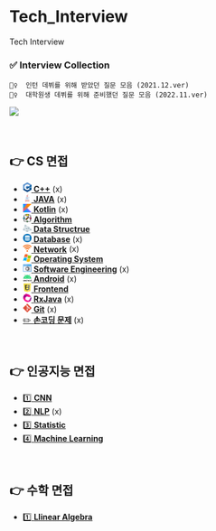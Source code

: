 # Tech_Interview
Tech Interview

### ✅ Interview Collection

```
💁‍♀️  인턴 데뷔를 위해 받았던 질문 모음 (2021.12.ver)
💁‍♀️  대학원생 데뷔를 위해 준비했던 질문 모음 (2022.11.ver)

```

<a href="" target="_blank"><img src="https://img.shields.io/badge/Notion%EC%97%90%EC%84%9C%20%EB%B3%B4%EA%B8%B0-000000?style=plastic&logo=Notion&logoColor=white"/></a>


<br>

## 👉 CS 면접

- <a href="/CS/CPP.md"><img width="15px" src="/image/cpp.png"/> <b>C++</b></a> (x)
- <a href="/CS/JAVA.md"><img width="15px" src="/image/java.png"/> <b>JAVA</b></a> (x)
- <a href="/CS/Kotlin.md"><img width="15px" src="/image/kotlin.svg"/> <b>Kotlin</b></a> (x)
- <a href="/CS/Algorithm.md"><img width="15px" src="/image/algorithm.png"/> <b>Algorithm</b></a>
- <a href="/CS/DataStructure.md"><img width="15px" src="/image/datastructure.png"/> <b>Data Structrue</b></a>
- <a href="/CS/Database.md"><img width="15px" src="/image/database.png"/> <b>Database</b></a> (x)
- <a href="/CS/Network.md"><img width="15px" src="/image/network.png"/> <b>Network</b></a> (x)
- <a href="/CS/OperatingSystem.md"><img width="15px" src="/image/os.png"/> <b>Operating System</b></a>
- <a href="/CS/SoftwareEngineering.md"><img width="15px" src="/image/se.png"/> <b>Software Engineering</b></a> (x)
- <a href="/CS/Android.md"><img width="15px" src="/image/android.png"/> <b>Android</b></a> (x)
- <a href="/CS/Frontend.md"><img width="15px" src="/image/frontend.png"/> <b>Frontend</b></a>
- <a href="/CS/RxJava.md"><img width="15px" src="/image/rxjava.png"/> <b>RxJava</b></a> (x)
- <a href="/CS/Git.md"><img width="15px" src="/image/git.png"/> <b>Git</b></a> (x)
- <a href="/CS/Coding.md">✏️ **손코딩 문제**</a> (x)



<br>

## 👉 인공지능 면접

- [1️⃣ **CNN**](/AI/CNN.md)
- [2️⃣ **NLP**](/AI/NLP.md) (x)
- [3️⃣ **Statistic**](/AI/Statistic.md)
- [4️⃣ **Machine Learning**](/AI/Machine&nbsp;Learning.md)



<br>

## 👉 수학 면접

- [1️⃣ **Llinear Algebra**](/MATH/LinearAlgebra.md)

